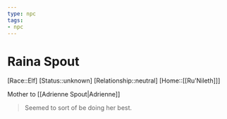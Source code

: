```yaml
---
type: npc
tags: 
- npc
---
```


# Raina Spout

[Race::Elf]
[Status::unknown]
[Relationship::neutral]
[Home::[[Ru'Nileth]]]

Mother to [[Adrienne Spout|Adrienne]]

> Seemed to sort of be doing her best.